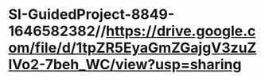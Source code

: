 # SI-GuidedProject-8849-1646582382//https://drive.google.com/file/d/1tpZR5EyaGmZGajgV3zuZlVo2-7beh_WC/view?usp=sharing
